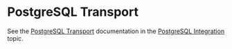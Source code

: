 # PostgreSQL Transport

See the [PostgreSQL Transport](/guide/durability/postgresql#postgresql-messaging-transport) documentation in the [PostgreSQL Integration](/guide/durability/postgresql) topic.
